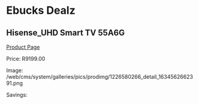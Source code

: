 
# Ebucks Dealz
## Hisense_UHD Smart TV 55A6G
[Product Page](https://www.ebucks.com/web/shop/productSelected.do?prodId=1226580266&catId=363628262)

Price: R9199.00

Image: /web/cms/system/galleries/pics/prodimg/1226580266_detail_1634562662391.png

Savings: 


	